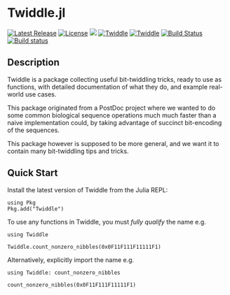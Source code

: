 # Twiddle.jl

[![Latest Release](https://img.shields.io/github/release/Ward9250/Twiddle.jl.svg)](https://github.com/Ward9250/Twiddle.jl/releases/latest)
[![License](https://img.shields.io/badge/license-MIT-green.svg)](https://github.com/Ward9250/Twiddle.jl/blob/master/LICENSE)
[![](https://img.shields.io/badge/docs-stable-blue.svg)](https://Ward9250.github.io/Twiddle.jl/stable)
[![Twiddle](http://pkg.julialang.org/badges/Twiddle_0.7.svg)](http://pkg.julialang.org/?pkg=Twiddle)
[![Twiddle](http://pkg.julialang.org/badges/Twiddle_1.0.svg)](http://pkg.julialang.org/?pkg=Twiddle)
[![Build Status](https://travis-ci.org/BenJWard/Twiddle.jl.svg?branch=master)](https://travis-ci.org/BenJWard/Twiddle.jl)
[![Build status](https://ci.appveyor.com/api/projects/status/cxxjc32mrjl3re12/branch/master?svg=true)](https://ci.appveyor.com/project/BenJWard/twiddle-jl/branch/master)


## Description

Twiddle is a package collecting useful bit-twiddling tricks, ready to use as
functions, with detailed documentation of what they do, and example real-world
use cases.

This package originated from a PostDoc project where we wanted to do some common
biological sequence operations much much faster than a naive implementation
could, by taking advantage of succinct bit-encoding of the sequences.

This package however is supposed to be more general, and we want it to contain
many bit-twiddling tips and tricks.


## Quick Start

Install the latest version of Twiddle from the Julia REPL:

```@example qs
using Pkg
Pkg.add("Twiddle")
```

To use any functions in Twiddle, you must _fully qualify_ the name e.g.

```@example qs
using Twiddle

Twiddle.count_nonzero_nibbles(0x0F11F111F11111F1)
```

Alternatively, explicitly import the name e.g.

```@example qs
using Twiddle: count_nonzero_nibbles

count_nonzero_nibbles(0x0F11F111F11111F1)
```
